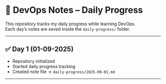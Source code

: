 # 📘 DevOps Notes – Daily Progress  

This repository tracks my daily progress while learning DevOps.  
Each day’s notes are saved inside the `daily-progress/` folder.  

---

## ✅ Day 1 (01-09-2025)  
- Repository initialized  
- Started daily progress tracking  
- Created note file → `daily-progress/2025-09-01.md`  

---

